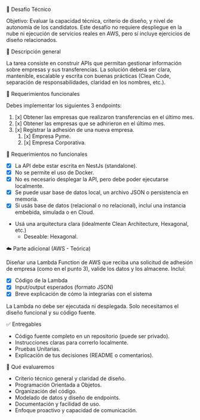 🧪 Desafío Técnico

Objetivo: Evaluar la capacidad técnica, criterio de diseño, y nivel de autonomía de los candidatos. Este desafío no requiere despliegue en la nube ni ejecución de servicios reales en AWS, pero sí incluye ejercicios de diseño relacionados.

📝 Descripción general

La tarea consiste en construir APIs que permitan gestionar información sobre empresas y sus transferencias. La solución deberá ser clara, mantenible, escalable y escrita con buenas prácticas (Clean Code, separación de responsabilidades, claridad en los nombres, etc.).

🎯 Requerimientos funcionales

Debes implementar los siguientes 3 endpoints:

1. [x] Obtener las empresas que realizaron transferencias en el último mes.
2. [x] Obtener las empresas que se adhirieron en el último mes.
3. [x] Registrar la adhesión de una nueva empresa.
   1. [x] Empresa Pyme.
   2. [x] Empresa Corporativa.

🧰 Requerimientos no funcionales

- [x] La API debe estar escrita en NestJs (standalone).
- [x] No se permite el uso de Docker.
- [x] No es necesario desplegar la API, pero debe poder ejecutarse localmente.
- [x] Se puede usar base de datos local, un archivo JSON o persistencia en memoria.
- [x] Si usás base de datos (relacional o no relacional), incluí una instancia embebida, simulada o en Cloud.
- Usá una arquitectura clara (idealmente Clean Architecture, Hexagonal, etc.)
  - Deseable: Hexagonal.

☁️ Parte adicional (AWS - Teórica)

Diseñar una Lambda Function de AWS que reciba una solicitud de adhesión de empresa (como en el punto 3), valide los datos y los almacene.
Incluí:

- [x] Código de la Lambda
- [x] Input/output esperados (formato JSON)
- [x] Breve explicación de cómo la integrarías con el sistema

La Lambda no debe ser ejecutada ni desplegada. Solo necesitamos el diseño funcional y su código fuente.

✅ Entregables

- Código fuente completo en un repositorio (puede ser privado).
- Instrucciones claras para correrlo localmente.
- Pruebas Unitarias.
- Explicación de tus decisiones (README o comentarios).

🧠 Qué evaluaremos

- Criterio técnico general y claridad de diseño.
- Programación Orientada a Objetos.
- Organización del código.
- Modelado de datos y diseño de endpoints.
- Documentación y facilidad de uso.
- Enfoque proactivo y capacidad de comunicación.
